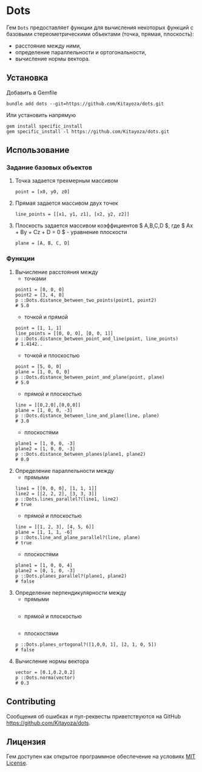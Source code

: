 # Dots

Гем `Dots` предоставляет функции для вычисления некоторых функций с базовыми стереометрическими объектами (точка, прямая, плоскость):
- расстояние между ними,
- определение параллельности и ортогональности, 
- вычисление нормы вектора.

## Установка
Добавить в Gemfile
```
bundle add dots --git=https://github.com/Kitayoza/dots.git
```
Или установить напрямую
```
gem install specific_install
gem specific_install -l https://github.com/Kitayoza/dots.git
```

## Использование

### Задание базовых объектов
1. Точка задается трехмерным массивом
    ```
    point = [x0, y0, z0]
    ```
1. Прямая задается массивом двух точек
    ```
    line_points = [[x1, y1, z1], [x2, y2, z2]]
    ```
1. Плоскость задается массивом коэффициентов $ A,B,C,D $, где $ Ax + By + Cz + D = 0 $ - уравнение плоскости
    ```
    plane = [A, B, C, D]
    ```

### Функции
1. Вычисление расстояния между
    - точками
    ```
    point1 = [0, 0, 0]
    point2 = [3, 4, 0]
    p ::Dots.distance_between_two_points(point1, point2) 
    # 5.0
    ```
    - точкой и прямой
    ```
    point = [1, 1, 1]
    line_points = [[0, 0, 0], [0, 0, 1]]
    p ::Dots.distance_between_point_and_line(point, line_points) 
    # 1.4142..
    ```
    - точкой и плоскостью
    ```
    point = [5, 0, 0]
    plane = [1, 0, 0, 0] 
    p ::Dots.distance_between_point_and_plane(point, plane)  
    # 5.0
    ```
    - прямой и плоскостью
    ```
    line = [[0,2,0],[0,0,0]]
    plane = [1, 0, 0, -3]
    p ::Dots.distance_between_line_and_plane(line, plane)
    # 3.0
    ```
    - плоскостями
    ```
    plane1 = [1, 0, 0, -3]
    plane2 = [1, 0, 0, -3]
    p ::Dots.distance_between_planes(plane1, plane2)
    # 0.0
    ```
1. Определение параллельности между
    - прямыми
    ```
    line1 = [[0, 0, 0], [1, 1, 1]]
    line2 = [[2, 2, 2], [3, 3, 3]]
    p ::Dots.lines_parallel?(line1, line2)
    # true
    ```
    - прямой и плоскостью
    ```
    line = [[1, 2, 3], [4, 5, 6]]
    plane = [1, 1, 1, -6]
    p ::Dots.line_and_plane_parallel?(line, plane)
    # true
    ```
    - плоскостями
    ```
    plane1 = [1, 0, 0, 4]
    plane2 = [0, 1, 0, -3]
    p ::Dots.planes_parallel?(plane1, plane2)
    # false
    ```
1. Определение перпендикулярности между
    - прямыми
    ```
    
    ```
    - прямой и плоскостью
    ```
    
    ```
    - плоскостями
    ```
    p ::Dots.planes_ortogonal?([1,0,0, 1], [2, 1, 0, 5])
    # false 
    ```
1. Вычисление нормы вектора
    ```
    vector = [0.1,0.2,0.2]
    p ::Dots.norma(vector)
    # 0.3
    ```

## Contributing

Сообщения об ошибках и пул-реквесты приветствуются на GitHub https://github.com/Kitayoza/dots.

## Лицензия

Гем доступен как открытое программное обеспечение на условиях [MIT License](https://opensource.org/licenses/MIT).
